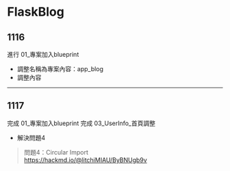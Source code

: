 # FlaskBlog
## 1116
進行 01_專案加入blueprint
* 調整名稱為專案內容：app_blog
* 調整內容
---

## 1117
完成 01_專案加入blueprint
完成 03_UserInfo_首頁調整
* 解決問題4
>問題4：Circular Import  
https://hackmd.io/@litchiMIAU/ByBNUgb9v